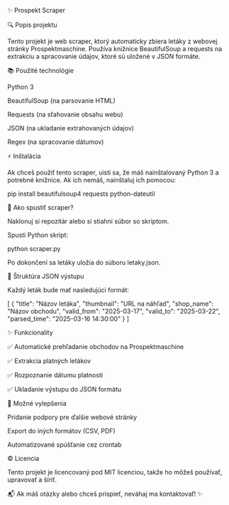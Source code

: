 ✨ Prospekt Scraper

🔍 Popis projektu

Tento projekt je web scraper, ktorý automaticky zbiera letáky z webovej stránky Prospektmaschine. Používa knižnice BeautifulSoup a requests na extrakciu a spracovanie údajov, ktoré sú uložené v JSON formáte.

📚 Použité technológie

Python 3

BeautifulSoup (na parsovanie HTML)

Requests (na sťahovanie obsahu webu)

JSON (na ukladanie extrahovaných údajov)

Regex (na spracovanie dátumov)

⚡ Inštalácia

Ak chceš použiť tento scraper, uisti sa, že máš nainštalovaný Python 3 a potrebné knižnice. Ak ich nemáš, nainštaluj ich pomocou:

pip install beautifulsoup4 requests python-dateutil

🔄 Ako spustiť scraper?

Naklonuj si repozitár alebo si stiahni súbor so skriptom.

Spusti Python skript:

python scraper.py

Po dokončení sa letáky uložia do súboru letaky.json.

📝 Štruktúra JSON výstupu

Každý leták bude mať nasledujúci formát:

[
  {
    "title": "Názov letáka",
    "thumbnail": "URL na náhľad",
    "shop_name": "Názov obchodu",
    "valid_from": "2025-03-17",
    "valid_to": "2025-03-22",
    "parsed_time": "2025-03-16 14:30:00"
  }
]

✨ Funkcionality

✅ Automatické prehľadanie obchodov na Prospektmaschine

✅ Extrakcia platných letákov

✅ Rozpoznanie dátumu platnosti

✅ Ukladanie výstupu do JSON formátu

🔧 Možné vylepšenia

Pridanie podpory pre ďalšie webové stránky

Export do iných formátov (CSV, PDF)

Automatizované spúšťanie cez crontab

© Licencia

Tento projekt je licencovaný pod MIT licenciou, takže ho môžeš používať, upravovať a šíriť.

📬 Ak máš otázky alebo chceš prispieť, neváhaj ma kontaktovať! ✨
